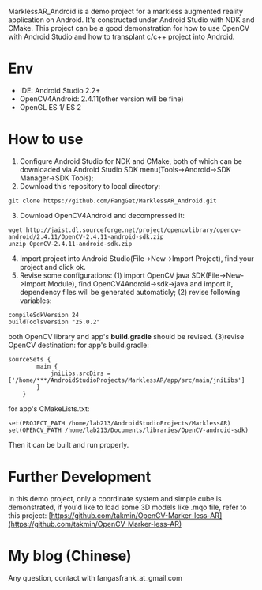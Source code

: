 MarklessAR_Android is a demo project for a markless augmented reality application on Android. It's constructed under Android Studio with NDK and CMake. This project can be a good demonstration for how to use OpenCV with Android Studio and how to transplant c/c++ project into Android.

# Env
* IDE: Android Studio 2.2+
* OpenCV4Android: 2.4.11(other version will be fine)
* OpenGL ES 1/ ES 2

# How to use
1. Configure Android Studio for NDK and CMake, both of which can be downloaded via Android Studio SDK menu(Tools->Android->SDK Manager->SDK Tools);
2. Download this repository to local directory:
```
git clone https://github.com/FangGet/MarklessAR_Android.git
```
3. Download OpenCV4Android and decompressed it:
```
wget http://jaist.dl.sourceforge.net/project/opencvlibrary/opencv-android/2.4.11/OpenCV-2.4.11-android-sdk.zip
unzip OpenCV-2.4.11-android-sdk.zip
```
4. Import project into Android Studio(File->New->Import Project), find your project and click ok.
5. Revise some configurations:
(1) import OpenCV java SDK(File->New->Import Module), find OpenCV4Android->sdk->java and import it, dependency files will be generated automaticly;
(2) revise following variables:
``` 
compileSdkVersion 24
buildToolsVersion "25.0.2"
```
both OpenCV library and app's **build.gradle** should be revised.
(3)revise OpenCV destination:
for app's build.gradle:
```
sourceSets {
        main {
            jniLibs.srcDirs = ['/home/***/AndroidStudioProjects/MarklessAR/app/src/main/jniLibs']
        }
    }
```
for app's CMakeLists.txt:
```
set(PROJECT_PATH /home/lab213/AndroidStudioProjects/MarklessAR)
set(OPENCV_PATH /home/lab213/Documents/libraries/OpenCV-android-sdk)
```

Then it can be built and run properly.

# Further Development
In this demo project, only a coordinate system and simple cube is demonstrated, if you'd like to load some 3D models like .mqo file, refer to this project:
[https://github.com/takmin/OpenCV-Marker-less-AR](https://github.com/takmin/OpenCV-Marker-less-AR)

# My blog (Chinese)



Any question, contact with fangasfrank_at_gmail.com






